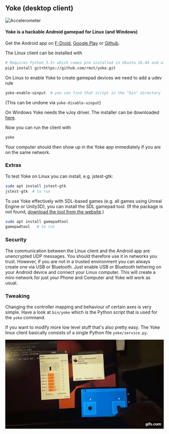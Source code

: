 ## Yoke (desktop client)

![Accelerometer](media/flightgear.gif)

#### Yoke is a hackable Android gamepad for Linux (and Windows)

Get the Android app on [F-Droid](https://f-droid.org/packages/com.simonramstedt.yoke/), [Google Play](https://play.google.com/store/apps/details?id=com.simonramstedt.yoke) or [Github](https://github.com/rmst/yoke-android).

The Linux client can be installed with
```bash
# Requires Python 3.5+ which comes pre-installed in Ubuntu 16.04 and after.
pip3 install git+https://github.com/rmst/yoke.git
```
On Linux to enable Yoke to create gamepad devices we need to add a udev rule
```bash
yoke-enable-uinput  # you can find that script in the "bin" directory
```
(This can be undone via `yoke-disable-uinput`)

On Windows Yoke needs the vJoy driver. The installer can be downloaded [here](http://vjoystick.sourceforge.net/site/index.php/download-a-install/download).

Now you can run the client with
```bash
yoke
```
Your computer should then show up in the Yoke app immediately if you are on the same network.

### Extras
To test Yoke on Linux you can install, e.g. jstest-gtk:
```bash
sudo apt install jstest-gtk
jstest-gtk  # to run
```

To use Yoke effectively with SDL-based games (e.g. all games using Unreal Engine or Unity3D), you can install the SDL gamepad tool. (If the package is not found, [download the tool from the website](http://generalarcade.com/gamepadtool/).)
```bash
sudo apt install gamepadtool
gamepadtool   # to run
```

### Security
The communication between the Linux client and the Android app are unencrypted UDP messages. You should therefore use it in networks you trust. However, if you are not in a trusted environment you can always create one via USB or Bluetooth. Just enable USB or Bluetooth tethering on your Android device and connect your Linux computer. This will create a mini-network for just your Phone and Computer and Yoke will work as usual.

### Tweaking
Changing the controller mapping and behaviour of certain axes is very simple. Have a look at `bin/yoke` which is the Python script that is used for the `yoke` command.

If you want to modify more low level stuff that's also pretty easy. The Yoke linux client basically consists of a single Python file `yoke/service.py`.

![Thumbstick](media/thumbstick.gif)


